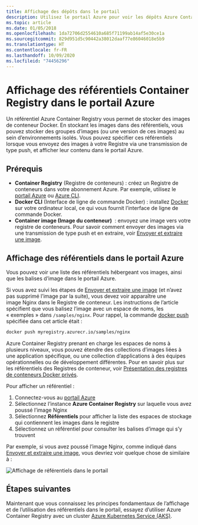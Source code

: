 ```yaml
---
title: Affichage des dépôts dans le portail
description: Utilisez le portail Azure pour voir les dépôts Azure Container Registry, qui hébergent des images conteneur Docker et d’autres artefacts pris en charge.
ms.topic: article
ms.date: 01/05/2018
ms.openlocfilehash: 1da72706d2554610a685f71199ab14af5e30ce1a
ms.sourcegitcommit: 829d951d5c90442a38012daaf77e86046018e5b9
ms.translationtype: HT
ms.contentlocale: fr-FR
ms.lasthandoff: 10/09/2020
ms.locfileid: "74456296"
---
```

# <a name="view-container-registry-repositories-in-the-azure-portal"></a>Affichage des référentiels Container Registry dans le portail Azure

Un référentiel Azure Container Registry vous permet de stocker des images de conteneur Docker. En stockant les images dans des référentiels, vous pouvez stocker des groupes d’images (ou une version de ces images) au sein d’environnements isolés. Vous pouvez spécifier ces référentiels lorsque vous envoyez des images à votre Registre via une transmission de type push, et afficher leur contenu dans le portail Azure.

## <a name="prerequisites"></a>Prérequis

* **Container Registry** (Registre de conteneurs) : créez un Registre de conteneurs dans votre abonnement Azure. Par exemple, utilisez le [portail Azure](container-registry-get-started-portal.md) ou [Azure CLI](container-registry-get-started-azure-cli.md).
* **Docker CLI** (Interface de ligne de commande Docker) : installez [Docker][docker-install] sur votre ordinateur local, ce qui vous fournit l’interface de ligne de commande Docker.
* **Container image (Image du conteneur)**  : envoyez une image vers votre registre de conteneurs. Pour savoir comment envoyer des images via une transmission de type push et en extraire, voir [Envoyer et extraire une image](container-registry-get-started-docker-cli.md).

## <a name="view-repositories-in-azure-portal"></a>Affichage des référentiels dans le portail Azure

Vous pouvez voir une liste des référentiels hébergeant vos images, ainsi que les balises d’image dans le portail Azure.

Si vous avez suivi les étapes de [Envoyer et extraire une image](container-registry-get-started-docker-cli.md) (et n’avez pas supprimé l’image par la suite), vous devez voir apparaître une image Nginx dans le Registre de conteneur. Les instructions de l’article spécifient que vous balisez l’image avec un espace de noms, les « exemples » dans `/samples/nginx`. Pour rappel, la commande [docker push][docker-push] spécifiée dans cet article était :

```Bash
docker push myregistry.azurecr.io/samples/nginx
```

 Azure Container Registry prenant en charge les espaces de noms à plusieurs niveaux, vous pouvez étendre des collections d’images liées à une application spécifique, ou une collection d’applications à des équipes opérationnelles ou de développement différentes. Pour en savoir plus sur les référentiels des Registres de conteneur, voir [Présentation des registres de conteneurs Docker privés](container-registry-intro.md).

Pour afficher un référentiel :

1. Connectez-vous au [portail Azure][portal]
1. Sélectionnez l’instance **Azure Container Registry** sur laquelle vous avez poussé l’image Nginx
1. Sélectionnez **Référentiels** pour afficher la liste des espaces de stockage qui contiennent les images dans le registre
1. Sélectionnez un référentiel pour consulter les balises d’image qui s’y trouvent

Par exemple, si vous avez poussé l’image Nginx, comme indiqué dans [Envoyer et extraire une image](container-registry-get-started-docker-cli.md), vous devriez voir quelque chose de similaire à :

![Affichage de référentiels dans le portail](./media/container-registry-repositories/container-registry-repositories.png)

## <a name="next-steps"></a>Étapes suivantes

Maintenant que vous connaissez les principes fondamentaux de l’affichage et de l’utilisation des référentiels dans le portail, essayez d’utiliser Azure Container Registry avec un cluster [Azure Kubernetes Service (AKS)](../aks/tutorial-kubernetes-prepare-app.md).

<!-- LINKS - External -->
[docker-install]: https://docs.docker.com/engine/installation/
[docker-push]: https://docs.docker.com/engine/reference/commandline/push/
[portal]: https://portal.azure.com
